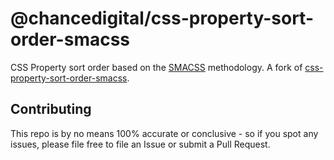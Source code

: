 # @chancedigital/css-property-sort-order-smacss

CSS Property sort order based on the [SMACSS](https://smacss.com/book/formatting#grouping) methodology. A fork of [css-property-sort-order-smacss](https://github.com/cahamilton/css-property-sort-order-smacss#readme).

## Contributing 
This repo is by no means 100% accurate or conclusive - so if you spot any issues, please file free to file an Issue or submit a Pull Request. 
